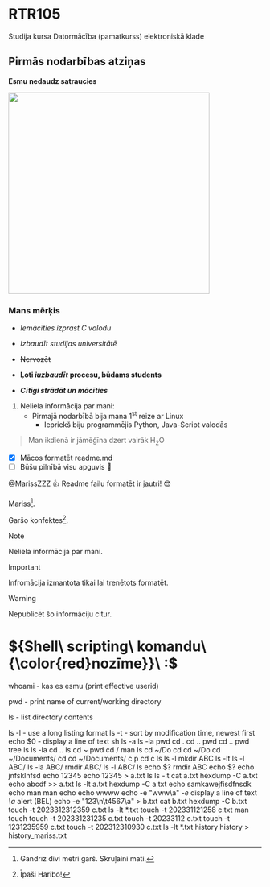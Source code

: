 # RTR105
Studija kursa Datormācība (pamatkurss) elektroniskā klade

## Pirmās nodarbības atziņas

**Esmu nedaudz satraucies**

<img src="https://vectorportal.com/storage/KkAWxEsRaTRjdsTVPoNJFrR9Hqrxk9j7iYeVqfsz.jpg" width="400" height="400" />

### Mans mērķis
- _Iemācīties izprast C valodu_

- *Izbaudīt studijas universitātē*

- ~~Nervozēt~~

- **Ļoti _iuzbaudīt_ procesu, būdams students**

- ***Cītīgi strādāt un mācīties***
 
1. Neliela informācija par mani:
   - Pirmajā nodarbībā bija mana 1<sup>st</sup> reize ar Linux
     - Iepriekš biju programmējis Python, Java-Script valodās
> Man ikdienā ir jāmēģīna dzert vairāk H<sub>2</sub>O

- [x] Mācos formatēt readme.md
- [ ] Būšu pilnībā visu apguvis :tada:

@MarissZZZ :+1: Readme failu formatēt ir jautri! :sunglasses:

Mariss[^1].

Garšo konfektes[^2].

[^1]: Gandrīz divi metri garš. 
Skruļaini mati.

[^2]: Īpaši Haribo!

> [!NOTE]
> Neliela informācija par mani.

> [!IMPORTANT]
> Infromācija izmantota tikai lai trenētots formatēt.

> [!WARNING]
> Nepublicēt šo informāciju citur.

# ${Shell\ scripting\ komandu\ {\color{red}nozīme}}\ :$

whoami - kas es esmu (print effective userid)

pwd - print name of current/working directory

ls - list directory contents

ls -l - use a long listing format
ls -t - sort by modification time, newest first
echo $0 - display a line of text
sh
ls -a
ls -la
pwd
cd .
cd ..
pwd
cd ..
pwd
tree
ls
ls -la
cd ..
ls
cd ~
pwd
cd /
man ls
cd ~/Do
cd
cd ~/Do
cd ~/Documents/
cd
cd ~/Documents/
c
p
cd
c
ls
ls -l
mkdir ABC
ls -lt
ls -l ABC/
ls -la ABC/
rmdir ABC/
ls -l ABC/
ls
echo $?
rmdir ABC
echo $?
echo jnfsklnfsd
echo 12345
echo 12345 > a.txt
ls
ls -lt
cat a.txt
hexdump -C a.txt
echo abcdf >> a.txt
ls -lt a.txt
hexdump -C a.txt
echo samkawejfisdfnsdk
echo man
man echo
echo wwww
echo -e "www\a" *-e* display a line of text *\a* alert (BEL)
echo -e "123\n\t4567\a" > b.txt
cat b.txt
hexdump -C b.txt
touch -t 2023312312359 c.txt
ls -lt *.txt
touch -t 202331121258 c.txt
man touch
touch -t 202331231235 c.txt
touch -t 20233112 c.txt
touch -t 1231235959 c.txt
touch -t 202312310930 c.txt
ls -lt *.txt
history
history > history_mariss.txt
